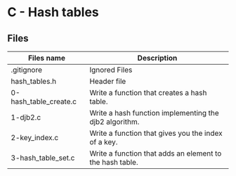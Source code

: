 # C - Hash tables

## Files

| Files name            | Description                                              |
| --------------------- | -------------------------------------------------------- |
| .gitignore            | Ignored Files                                            |
| hash_tables.h         | Header file                                              |
| 0-hash_table_create.c | Write a function that creates a hash table.              |
| 1-djb2.c              | Write a hash function implementing the djb2 algorithm.   |
| 2-key_index.c         | Write a function that gives you the index of a key.      |
| 3-hash_table_set.c    | Write a function that adds an element to the hash table. |
